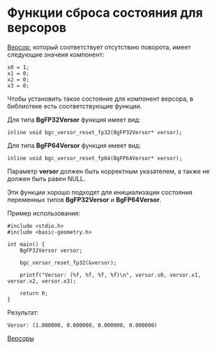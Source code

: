 # Функции сброса состояния для версоров

[Версор](./versor-rus.md), который соответствует отсутствию поворота, имеет следующие значеия компонент:

    s0 = 1;
    x1 = 0;
    x2 = 0;
    x3 = 0;

Чтобы установить такое состояние для компонент версора, в библиотеке есть соответствующие функции.

Для типа **BgFP32Versor** функция имеет вид:

    inline void bgc_versor_reset_fp32(BgFP32Versor* versor);

Для типа **BgFP64Versor** функция имеет вид:

    inline void bgc_versor_reset_fp64(BgFP64Versor* versor);

Параметр **versor** должен быть корректным указателем, а также не должен быть равен NULL.

Эти функции хорошо подходят для инициализации состояния переменных типов **BgFP32Versor** и **BgFP64Versor**.

Пример использования:

    #include <stdio.h>
    #include <basic-geometry.h>

    int main() {
        BgFP32Versor versor;

        bgc_versor_reset_fp32(&versor);

        printf("Versor: (%f, %f, %f, %f)\n", versor.s0, versor.x1, versor.x2, versor.x3);

        return 0;
    }

Результат:

    Versor: (1.000000, 0.000000, 0.000000, 0.000000)

[Версоры](./versor-rus.md)
